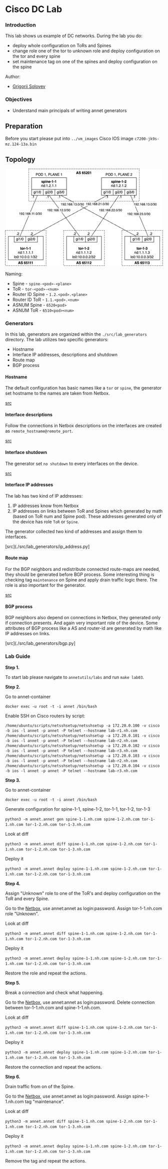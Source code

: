 # Cisco DC Lab

### Introduction

This lab shows us example of DC networks. During the lab you do:
- deploy whole configuration on ToRs and Spines
- change role one of the tor to unknown role and deploy configuration on the tor and every spine
- set maintenance tag on one of the spines and deploy configuration on the spine

Author:
- [Grigorii Solovev](https://github.com/gs1571)

### Objectives

- Understand main principals of writing annet generators

## Preparation

Before you start please put into `../vm_images` Cisco IOS image `c7200-jk9s-mz.124-13a.bin`

## Topology

![lab-topology](./images/topology.png)

Naming:
- Spine - `spine-<pod>-<plane>`
- ToR - `tor-<pod>-<num>`
- Router ID Spine - `1.2.<pod>.<plane>`
- Router ID ToR - `1.1.<pod>.<num>`
- ASNUM Spine - `6520<pod>`
- ASNUM ToR - `6510<pod><num>`

### Generators

In this lab, generators are organized within the `./src/lab_generators` directory. The lab utilizes two specific generators:
- Hostname
- Interface IP addresses, descriptions and shutdown
- Route map
- BGP process

#### Hostname

The default configuration has basic names like a `tor` or `spine`, the generator set hostname to the names are taken from Netbox.

[src](./src/lab_generators/hostname.py)

#### Interface descriptions

Follow the connections in Netbox descriptions on the interfaces are created as `remote_hostname@remote_port`. 

[src](./src/lab_generators/description.py)

#### Interface shutdown

The generator set `no shutdown` to every interfaces on the device. 

[src](./src/lab_generators/description.py)


#### Interface IP addresses

The lab has two kind of IP addresses:
1. IP addresses know from Netbox
2. IP addresses on links between ToR and Spines which generated by math (based on ToR num and Spine pod). These addresses generated only of the device has role `ToR` or `Spine`.

The generator collected two kind of addresses and assign them to interfaces.

[src](./src/lab_generators/ip_address.py]

#### Route map

For the BGP neighbors and redistribute connected route-maps are needed, they should be generated before BGP process. Some interesting thing is checking tag `maintenance` on Spine and apply drain traffic logic there. The role is also important for the generator.

[src](./src/lab_generators/rpl.py)

#### BGP process

BGP neighbors also depend on connections in Netbox, they generated only if connection presents. And again very important role of the device.
Some attributes of BGP process like a AS and router-id are generated by math like IP addresses on links.

[src](./src/lab_generators/bgp.py]

### Lab Guide

**Step 1.**

To start lab please navigate to `annetutils/labs` and run `make lab03`.

**Step 2.** 

Go to annet-container  
```
docker exec -u root -t -i annet /bin/bash
```

Enable SSH on Cisco routers by script:
```
/home/ubuntu/scripts/netsshsetup/netsshsetup -a 172.20.0.100 -v cisco -b ios -l annet -p annet -P telnet --hostname lab-r1.nh.com
/home/ubuntu/scripts/netsshsetup/netsshsetup -a 172.20.0.101 -v cisco -b ios -l annet -p annet -P telnet --hostname lab-r2.nh.com
/home/ubuntu/scripts/netsshsetup/netsshsetup -a 172.20.0.102 -v cisco -b ios -l annet -p annet -P telnet --hostname lab-r3.nh.com
/home/ubuntu/scripts/netsshsetup/netsshsetup -a 172.20.0.103 -v cisco -b ios -l annet -p annet -P telnet --hostname lab-r2.nh.com
/home/ubuntu/scripts/netsshsetup/netsshsetup -a 172.20.0.104 -v cisco -b ios -l annet -p annet -P telnet --hostname lab-r3.nh.com
```

**Step 3.** 

Go to annet-container  
```
docker exec -u root -t -i annet /bin/bash
```

Generate configuration for spine-1-1, spine-1-2, tor-1-1, tor-1-2, tor-1-3

`python3 -m annet.annet gen spine-1-1.nh.com spine-1-2.nh.com tor-1-1.nh.com tor-1-2.nh.com tor-1-3.nh.com`

Look at diff

`python3 -m annet.annet diff spine-1-1.nh.com spine-1-2.nh.com tor-1-1.nh.com tor-1-2.nh.com tor-1-3.nh.com`

Deploy it

`python3 -m annet.annet deploy spine-1-1.nh.com spine-1-2.nh.com tor-1-1.nh.com tor-1-2.nh.com tor-1-3.nh.com`

**Step 4.**

Assign "Unknown" role to one of the ToR's and deploy configuration on the ToR and every Spine.

Go to the [Netbox](http://localhost:8000/), use annet:annet as login:password. Assign tor-1-1.nh.com role "Unknown".

Look at diff

`python3 -m annet.annet diff spine-1-1.nh.com spine-1-2.nh.com tor-1-1.nh.com tor-1-2.nh.com tor-1-3.nh.com`

Deploy it

`python3 -m annet.annet deploy spine-1-1.nh.com spine-1-2.nh.com tor-1-1.nh.com tor-1-2.nh.com tor-1-3.nh.com`

Restore the role and repeat the actions.

**Step 5.**

Break a connection and  check what happening.

Go to the [Netbox](http://localhost:8000/), use annet:annet as login:password. Delete connection between tor-1-1.nh.com and spine-1-1.nh.com.

Look at diff

`python3 -m annet.annet diff spine-1-1.nh.com spine-1-2.nh.com tor-1-1.nh.com tor-1-2.nh.com tor-1-3.nh.com`

Deploy it

`python3 -m annet.annet deploy spine-1-1.nh.com spine-1-2.nh.com tor-1-1.nh.com tor-1-2.nh.com tor-1-3.nh.com`

Restore the connection and repeat the actions.

**Step 6.**

Drain traffic from on of the Spine.

Go to the [Netbox](http://localhost:8000/), use annet:annet as login:password. Assign spine-1-1.nh.com tag "maintenance".

Look at diff

`python3 -m annet.annet diff spine-1-1.nh.com spine-1-2.nh.com tor-1-1.nh.com tor-1-2.nh.com tor-1-3.nh.com`

Deploy it

`python3 -m annet.annet deploy spine-1-1.nh.com spine-1-2.nh.com tor-1-1.nh.com tor-1-2.nh.com tor-1-3.nh.com`

Remove the tag and repeat the actions.

